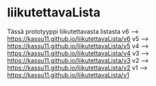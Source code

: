 # liikutettavaLista
Tässä prototyyppi liikutettavasta listasta
v6 --> https://kassu11.github.io/liikutettavaLista/v6
v5 --> https://kassu11.github.io/liikutettavaLista/v5
v4 --> https://kassu11.github.io/liikutettavaLista/v4
v3 --> https://kassu11.github.io/liikutettavaLista/v3
v2 --> https://kassu11.github.io/liikutettavaLista/v2
v1 --> https://kassu11.github.io/liikutettavaLista/v1
